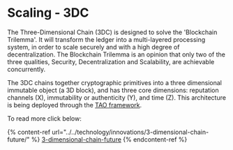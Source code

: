 # Scaling - 3DC

The Three-Dimensional Chain (3DC) is designed to solve the 'Blockchain Trilemma'. It will transform the ledger into a multi-layered processing system, in order to scale securely and with a high degree of decentralization. The Blockchain Trilemma is an opinion that only two of the three qualities, Security, Decentralization and Scalability, are achievable concurrently.

The 3DC chains together cryptographic primitives into a three dimensional immutable object (a 3D block), and has three core dimensions: reputation channels (X), immutability or authenticity (Y), and time (Z). This architecture is being deployed through the [TAO framework](https://nexus.io/ResourceHub/roadmap).

To read more click below:

{% content-ref url="../../technology/innovations/3-dimensional-chain-future/" %}
[3-dimensional-chain-future](../../technology/innovations/3-dimensional-chain-future/)
{% endcontent-ref %}
